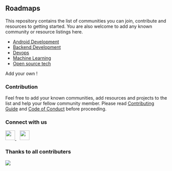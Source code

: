 

## Roadmaps 

This repository contains the list of communities you can join, contribute and resources to getting started. You are also welcome to add any known community or resource listings here.


- [Android Development](https://github.com/DIEMS-HUB/Roadmaps/tree/main/Android_Development)
- [Backend Development](https://github.com/DIEMS-HUB/Roadmaps/tree/main/Backend_Development)
- [Devops](https://github.com/DIEMS-HUB/Roadmaps/tree/main/DevOps) 
- [Machine Learning](https://github.com/DIEMS-HUB/Roadmaps/tree/main/Machine_Learning) 
- [Open source tech](https://github.com/DIEMS-HUB/Roadmaps/tree/main/Open-Source_Tech)

Add your own !

### Contribution 

 Feel free to add your known communities, add resources and projects to the list and help your fellow community member. Please read [Contributing Guide](https://github.com/DIEMS-HUB/Roadmaps/blob/main/contribution.md) and [Code of Conduct](https://github.com/DIEMS-HUB/Roadmaps/blob/main/Code_of_conduct.md) before proceeding.
 
 ### Connect with us
 
 <a href="https://discord.gg/k9zdeQXc">
    <img width="30px" src="https://discord.com/assets/3437c10597c1526c3dbd98c737c2bcae.svg" />
  </a>&ensp;
    <a href="https://t.me/+J001tA2sI4BiNmU1">
    <img width="30px" src="https://www.vectorlogo.zone/logos/telegram/telegram-icon.svg" />
  </a> 
 
### Thanks to all contributers
<a href = "https://github.com/DIEMS-HUB/Roadmaps/graphs/contributors">
   <img src = "https://contrib.rocks/image?repo=DIEMS-HUB/Roadmaps"/>
 </a>
